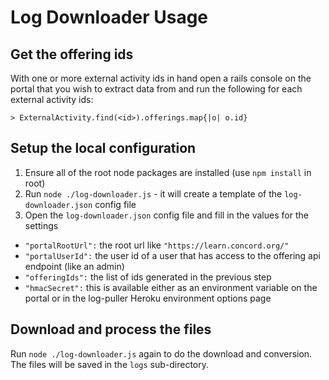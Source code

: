 # Log Downloader Usage

## Get the offering ids

With one or more external activity ids in hand open a rails console on the portal that you wish to extract data from and run the following for each external activity ids:

`> ExternalActivity.find(<id>).offerings.map{|o| o.id}`

## Setup the local configuration

1. Ensure all of the root node packages are installed (use `npm install` in root)
2. Run `node ./log-downloader.js` - it will create a template of the `log-downloader.json` config file
3. Open the `log-downloader.json` config file and fill in the values for the settings
  * `"portalRootUrl":` the root url like `"https://learn.concord.org/"`
  * `"portalUserId":` the user id of a user that has access to the offering api endpoint (like an admin)
  * `"offeringIds":` the list of ids generated in the previous step
  * `"hmacSecret":` this is available either as an environment variable on the portal or in the log-puller Heroku environment options page

## Download and process the files

Run `node ./log-downloader.js` again to do the download and conversion.  The files will be saved in the `logs` sub-directory.

